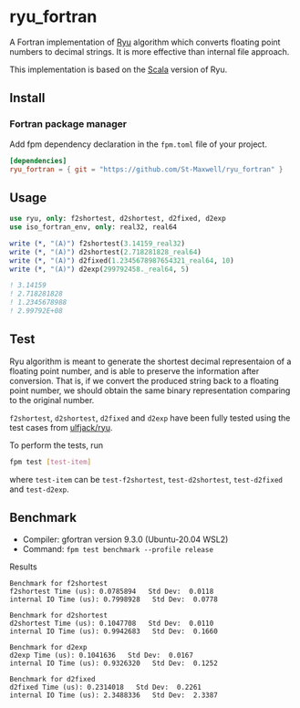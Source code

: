# ryu_fortran
A Fortran implementation of [Ryu](https://dl.acm.org/doi/10.1145/3296979.3192369) algorithm which converts floating point numbers to decimal strings. It is more effective than internal file approach.

This implementation is based on the [Scala](https://github.com/scala-native/scala-native/tree/master/nativelib/src/main/scala/scala/scalanative/runtime/ieee754tostring/ryu) version of Ryu.


## Install

### Fortran package manager

Add fpm dependency declaration in the `fpm.toml` file of your project.
```toml
[dependencies]
ryu_fortran = { git = "https://github.com/St-Maxwell/ryu_fortran" }
```

## Usage

```fortran
use ryu, only: f2shortest, d2shortest, d2fixed, d2exp
use iso_fortran_env, only: real32, real64

write (*, "(A)") f2shortest(3.14159_real32)
write (*, "(A)") d2shortest(2.718281828_real64)
write (*, "(A)") d2fixed(1.2345678987654321_real64, 10)
write (*, "(A)") d2exp(299792458._real64, 5)

! 3.14159
! 2.718281828
! 1.2345678988
! 2.99792E+08
```

## Test
Ryu algorithm is meant to generate the shortest decimal representaion of a floating point number, and is able to preserve the information after conversion. That is, if we convert the produced string back to a floating point number, we should obtain the same binary representation comparing to the original number.

`f2shortest`, `d2shortest`, `d2fixed` and `d2exp` have been fully tested using the test cases from [ulfjack/ryu](https://github.com/ulfjack/ryu/tree/master/ryu/tests).

To perform the tests, run
```bash
fpm test [test-item]
```
where `test-item` can be `test-f2shortest`, `test-d2shortest`, `test-d2fixed` and `test-d2exp`.

## Benchmark
* Compiler: gfortran version 9.3.0 (Ubuntu-20.04 WSL2)
* Command: `fpm test benchmark --profile release`

Results
```
Benchmark for f2shortest
f2shortest Time (us): 0.0785894   Std Dev:  0.0118
internal IO Time (us): 0.7998928   Std Dev:  0.0778

Benchmark for d2shortest
d2shortest Time (us): 0.1047708   Std Dev:  0.0110
internal IO Time (us): 0.9942683   Std Dev:  0.1660

Benchmark for d2exp
d2exp Time (us): 0.1041636   Std Dev:  0.0167
internal IO Time (us): 0.9326320   Std Dev:  0.1252

Benchmark for d2fixed
d2fixed Time (us): 0.2314018   Std Dev:  0.2261
internal IO Time (us): 2.3488336   Std Dev:  2.3387
```

